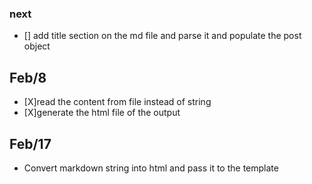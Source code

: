### next
- [] add title section on the md file and parse it and populate the post object
## Feb/8
- [X]read the content from file instead of string 
- [X]generate the html file of the output
 

## Feb/17
- Convert markdown string into html and pass it to the template

